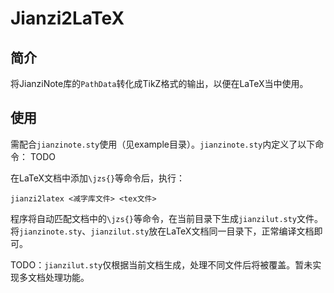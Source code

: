 # Jianzi2LaTeX

## 简介

将JianziNote库的`PathData`转化成TikZ格式的输出，以便在LaTeX当中使用。

## 使用

需配合`jianzinote.sty`使用（见example目录）。`jianzinote.sty`内定义了以下命令：
TODO

在LaTeX文档中添加`\jzs{}`等命令后，执行：
```
jianzi2latex <减字库文件> <tex文件>
```
程序将自动匹配文档中的`\jzs{}`等命令，在当前目录下生成`jianzilut.sty`文件。
将`jianzinote.sty`、`jianzilut.sty`放在LaTeX文档同一目录下，正常编译文档即可。

TODO：`jianzilut.sty`仅根据当前文档生成，处理不同文件后将被覆盖。暂未实现多文档处理功能。